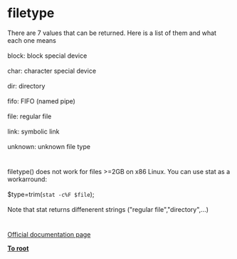 # filetype



There are 7 values that can be returned. Here is a list of them and what each one means<br><br>block: block special device<br><br>char: character special device<br><br>dir: directory<br><br>fifo: FIFO (named pipe)<br><br>file: regular file<br><br>link: symbolic link<br><br>unknown: unknown file type  

#

filetype() does not work for files &gt;=2GB on x86 Linux. You can use stat as a workarround:<br><br>$type=trim(`stat -c%F $file`);<br><br>Note that stat returns diffenerent strings ("regular file","directory",...)  

#

[Official documentation page](https://www.php.net/manual/en/function.filetype.php)

**[To root](/README.md)**